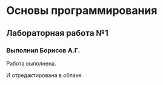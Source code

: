 # Основы программирования
## Лабораторная работа №1

### Выполнил Борисов А.Г.

Работа выполнена.

И отредактирована в облаке.
